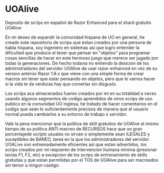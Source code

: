 # UOAlive
Deposito de scrips en español de Razor Enhanced para el shard gratuito UOAlive

En mi deseo de expandir la comunidad hispana de UO en general, he creado este repositorio de scrips
que estan creados por una persona de habla hispana, soy ingeniero en sistemas asi que logro entender
la dificultad que produce el tener que pensar en "objetos" para programar cosas sencillas de hacer
en este hermoso juego que merece ser jugado por todas la generaciones. 
De hecho todavia no entiendo la desicion de los administradores del servidor UOAlive de usar 
razor-enhanced en vez de su version anterior Razor 1.6.x que viene con una simple forma de crear 
macros sin tener que estar pensando en objetos, pero que le vamos hacer si la vida te da verduras
hay que comerlas sin disgusto.

Los scrips aca almacenados fueron creados por mi en su totalidad a veces usando algunos segmentos de codigo
aprendidos de otros scrips de uso publico en la comunidad UO inglesa, he tratado de hacer comentarios en 
el codigo que sean lo suficientemente precisos de manera que el usuario normal pueda cambiarlos
a su entorno de trabajo o servidor.

Vale la pena mencionar que la politica de skill gratuitos de UOAlive al mismo tiempo de su politica
ANTI macreo de RECURSOS hace que un gran porcentajede scripts usuales no sirvan o simplemente sean ILEGALES
y suceptibles de BANEO, tarea en la que los administradores del servidor UOALive son extremadamente eficientes
asi que estan advertidos, los scrips creados por mi requieren de intervencion humana minima (presionar teclas F1, F2, etc)
a excepcion de los scrips de entrenamiento de skills gratuitas y que estan permitidas por el TOS de UOAlive
para ser macreados sin temor a ningun castigo.



